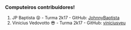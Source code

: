 ### Computeiros contribuidores!

1. JP Baptista 😝 - Turma 2k17 - GitHub: [JohnnyBaptista](https://github.com/JohnnyBaptista/)
2. Vinicius Vedovotto 😎 - Turma 2k17 - GitHub: [viniciusveu](https://github.com/viniciusveu)
